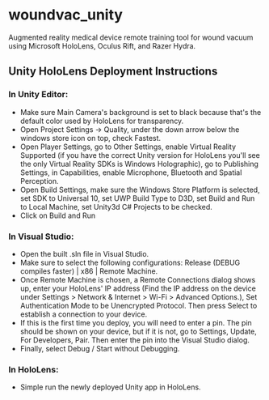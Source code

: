 # woundvac_unity

Augmented reality medical device remote training tool for wound vacuum using Microsoft HoloLens, Oculus Rift, and Razer Hydra.

## Unity HoloLens Deployment Instructions

### In Unity Editor:
* Make sure Main Camera's background is set to black because that's the default color used by HoloLens for transparency.
* Open Project Settings -> Quality, under the down arrow below the windows store icon on top, check Fastest.
* Open Player Settings, go to Other Settings, enable Virtual Reality Supported (if you have the correct Unity version for HoloLens you'll see the only Virtual Reality SDKs is Windows Holographic), go to Publishing Settings, in Capabilities, enable Microphone, Bluetooth and Spatial Perception.
* Open Build Settings, make sure the Windows Store Platform is selected, set SDK to Universal 10, set UWP Build Type to D3D, set Build and Run to Local Machine, set Unity3d C# Projects to be checked.
* Click on Build and Run

### In Visual Studio:
* Open the built .sln file in Visual Studio.
* Make sure to select the following configurations: Release (DEBUG compiles faster) | x86 | Remote Machine.
* Once Remote Machine is chosen, a Remote Connections dialog shows up, enter your HoloLens' IP address (Find the IP address on the device under Settings > Network & Internet > Wi-Fi > Advanced Options.), Set Authentication Mode to be Unencrypted Protocol. Then press Select to establish a connection to your device.
* If this is the first time you deploy, you will need to enter a pin. The pin should be shown on your device, but if it is not, go to Settings, Update, For Developers, Pair. Then enter the pin into the Visual Studio dialog.
* Finally, select Debug / Start without Debugging.

### In HoloLens:
* Simple run the newly deployed Unity app in HoloLens.


